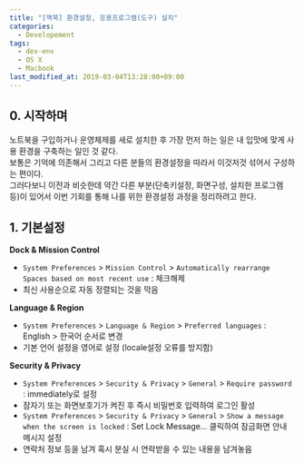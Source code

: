 ```yaml
---
title: "[맥북] 환경설정, 응용프로그램(도구) 설치"
categories:
  - Developement
tags:
  - dev-env
  - OS X
  - Macbook
last_modified_at: 2019-03-04T13:28:00+09:00
---
```


## 0. 시작하며

노트북을 구입하거나 운영체제를 새로 설치한 후 가장 먼저 하는 일은 내 입맛에 맞게 사용 환경을 구축하는 일인 것 같다.<br>
보통은 기억에 의존해서 그리고 다른 분들의 환경설정을 따라서 이것저것 섞어서 구성하는 편이다.<br>
그러다보니 이전과 비슷한데 약간 다른 부분(단축키설정, 화면구성, 설치한 프로그램 등)이 있어서 이번 기회를 통해 나를 위한 환경설정 과정을 정리하려고 한다.

## 1. 기본설정


__Dock & Mission Control__

- `System Preferences` > `Mission Control` > `Automatically rearrange Spaces based on most recent use` : 체크해제
- 최신 사용순으로 자동 정렬되는 것을 막음

__Language & Region__

- `System Preferences` > `Language & Region` > `Preferred languages` : English > 한국어 순서로 변경
- 기본 언어 설정을 영어로 설정 (locale설정 오류를 방지함)

__Security & Privacy__

- `System Preferences` > `Security & Privacy` > `General` > `Require password` : immediately로 설정
- 잠자기 또는 화면보호기가 켜진 후 즉시 비밀번호 입력하여 로그인 활성
- `System Preferences` > `Security & Privacy` > `General` > `Show a message when the screen is locked` : Set Lock Message... 클릭하여 잠금화면 안내 메시지 설정
- 연락처 정보 등을 남겨 혹시 분실 시 연락받을 수 있는 내용을 남겨놓음
